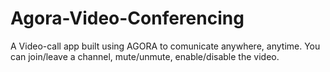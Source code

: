 # Agora-Video-Conferencing
A Video-call app built using AGORA to comunicate anywhere, anytime. You can join/leave a channel, mute/unmute, enable/disable the video.

